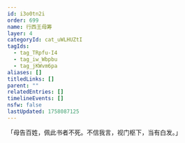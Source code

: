 ```yaml
---
id: i3o0tn2i
order: 699
name: 行西王母筹
layer: 4
categoryId: cat_uWLHUZtI
tagIds:
  - tag_TRpfu-I4
  - tag_iw_Wbpbu
  - tag_jKWvm6pa
aliases: []
titledLinks: []
parent: ""
relatedEntries: []
timelineEvents: []
nsfw: false
lastUpdated: 1758087125
---
```


「母告百姓，佩此书者不死。不信我言，视门枢下，当有白发。」